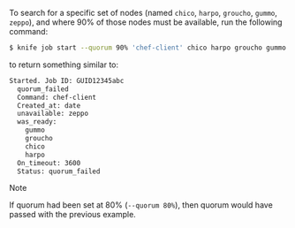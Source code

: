 To search for a specific set of nodes (named `chico`, `harpo`,
`groucho`, `gummo`, `zeppo`), and where 90% of those nodes must be
available, run the following command:

``` bash
$ knife job start --quorum 90% 'chef-client' chico harpo groucho gummo zeppo
```

to return something similar to:

``` bash
Started. Job ID: GUID12345abc
  quorum_failed
  Command: chef-client
  Created_at: date
  unavailable: zeppo
  was_ready:
    gummo
    groucho
    chico
    harpo
  On_timeout: 3600
  Status: quorum_failed
```

<div class="admonition-note">

<p class="admonition-note-title">Note</p>

<div class="admonition-note-text">

If quorum had been set at 80% (`--quorum 80%`), then quorum would have
passed with the previous example.



</div>

</div>